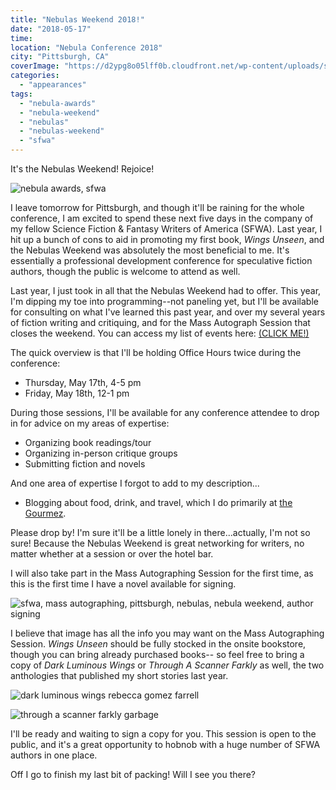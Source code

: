 ```yaml
---
title: "Nebulas Weekend 2018!"
date: "2018-05-17"
time:
location: "Nebula Conference 2018"
city: "Pittsburgh, CA"
coverImage: "https://d2ypg8o05lff0b.cloudfront.net/wp-content/uploads/sites/3/2018/05/SFWA-Autographing-flyer-8_5x11-2018-e1525368773107-807x1024-807x1024.jpg"
categories:
  - "appearances"
tags:
  - "nebula-awards"
  - "nebula-weekend"
  - "nebulas"
  - "nebulas-weekend"
  - "sfwa"
---
```


It's the Nebulas Weekend! Rejoice!

![nebula awards, sfwa](https://d2ypg8o05lff0b.cloudfront.net/wp-content/uploads/sites/3/2018/05/nebulas-logo.png)

I leave tomorrow for Pittsburgh, and though it'll be raining for the whole conference, I am excited to spend these next five days in the company of my fellow Science Fiction & Fantasy Writers of America (SFWA). Last year, I hit up a bunch of cons to aid in promoting my first book, _Wings Unseen_, and the Nebulas Weekend was absolutely the most beneficial to me. It's essentially a professional development conference for speculative fiction authors, though the public is welcome to attend as well.

Last year, I just took in all that the Nebulas Weekend had to offer. This year, I'm dipping my toe into programming--not paneling yet, but I'll be available for consulting on what I've learned this past year, and over my several years of fiction writing and critiquing, and for the Mass Autograph Session that closes the weekend. You can access my list of events here: [(CLICK ME!)](https://nebula2018.sched.com/speaker/becca67)

The quick overview is that I'll be holding Office Hours twice during the conference:

- Thursday, May 17th, 4-5 pm
- Friday, May 18th, 12-1 pm

During those sessions, I'll be available for any conference attendee to drop in for advice on my areas of expertise:

- Organizing book readings/tour
- Organizing in-person critique groups
- Submitting fiction and novels

And one area of expertise I forgot to add to my description...

- Blogging about food, drink, and travel, which I do primarily at [the Gourmez](http://thegourmez.com).

Please drop by! I'm sure it'll be a little lonely in there...actually, I'm not so sure! Because the Nebulas Weekend is great networking for writers, no matter whether at a session or over the hotel bar.

I will also take part in the Mass Autographing Session for the first time, as this is the first time I have a novel available for signing.

![sfwa, mass autographing, pittsburgh, nebulas, nebula weekend, author signing](https://d2ypg8o05lff0b.cloudfront.net/wp-content/uploads/sites/3/2018/05/SFWA-Autographing-flyer-8_5x11-2018-e1525368773107-807x1024-807x1024.jpg)

I believe that image has all the info you may want on the Mass Autographing Session. _Wings Unseen_ should be fully stocked in the onsite bookstore, though you can bring already purchased books-- so feel free to bring a copy of _Dark Luminous Wings_ or _Through A Scanner Farkly_ as well, the two anthologies that published my short stories last year.

![dark luminous wings rebecca gomez farrell](https://d2ypg8o05lff0b.cloudfront.net/wp-content/uploads/sites/3/2018/05/DLW_eCover_Final_72dpi-333x500.jpg)

![through a scanner farkly garbage](https://d2ypg8o05lff0b.cloudfront.net/wp-content/uploads/sites/3/2018/05/through-a-scanner-farkly.jpg)



I'll be ready and waiting to sign a copy for you. This session is open to the public, and it's a great opportunity to hobnob with a huge number of SFWA authors in one place.

Off I go to finish my last bit of packing! Will I see you there?

